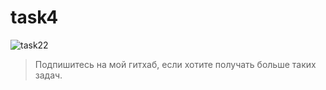 # task4
![task22](https://github.com/tamrazov/task4/assets/48178555/b4e453bf-d585-4402-af3c-64df73c744b0)


> Подпишитесь на мой гитхаб, если хотите получать больше таких задач.

